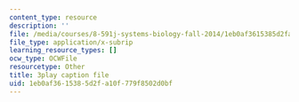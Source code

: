 ```yaml
---
content_type: resource
description: ''
file: /media/courses/8-591j-systems-biology-fall-2014/1eb0af3615385d2fa10f779f8502d0bf_BJXCf6pFrhA.vtt
file_type: application/x-subrip
learning_resource_types: []
ocw_type: OCWFile
resourcetype: Other
title: 3play caption file
uid: 1eb0af36-1538-5d2f-a10f-779f8502d0bf
---
```

